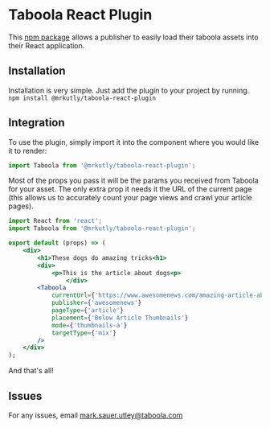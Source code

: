 # Taboola React Plugin

This [npm package](https://www.npmjs.com/package/@mrkutly/taboola-react-plugin) allows a publisher to easily load their taboola assets into their React application.

## Installation

Installation is very simple. Just add the plugin to your project by running.
`npm install @mrkutly/taboola-react-plugin`

## Integration

To use the plugin, simply import it into the component where you would like it to render:

```javascript
import Taboola from '@mrkutly/taboola-react-plugin';
```

Most of the props you pass it will be the params you received from Taboola for your asset. The only extra prop it needs it the URL of the current page (this allows us to accurately count your page views and crawl your article pages).

```jsx
import React from 'react';
import Taboola from '@mrkutly/taboola-react-plugin';

export default (props) => (
	<div>
		<h1>These dogs do amazing tricks<h1>
		<div>
			<p>This is the article about dogs<p>
            	</div>
		<Taboola
			currentUrl={'https://www.awesomenews.com/amazing-article-about-dogs-who-do-tricks'}
			publisher={'awesomenews'}
			pageType={'article'}
			placement={'Below Article Thumbnails'}
			mode={'thumbnails-a'}
			targetType={'mix'}
		/>
	</div>
);
```

And that's all!

## Issues

For any issues, email mark.sauer.utley@taboola.com
